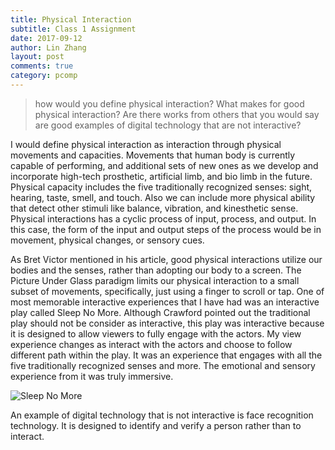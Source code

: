 ```yaml
---
title: Physical Interaction
subtitle: Class 1 Assignment
date: 2017-09-12
author: Lin Zhang
layout: post
comments: true
category: pcomp
---
```

> how would you define physical interaction? What makes for good physical interaction? Are there works from others that you would say are good examples of digital technology that are not interactive?

I would define physical interaction as interaction through physical movements and capacities. Movements that human body is currently capable of performing, and additional sets of new ones as we develop and incorporate high-tech prosthetic, artificial limb, and bio limb in the future. Physical capacity includes the five traditionally recognized senses: sight, hearing, taste, smell, and touch. Also we can include more physical ability that detect other stimuli like balance, vibration, and kinesthetic sense.
Physical interactions has a cyclic process of input, process, and output. In this case, the form of the input and output steps of the process would be in movement, physical changes, or sensory cues.

As Bret Victor mentioned in his article, good physical interactions utilize our bodies and the senses, rather than adopting our body to a screen. The Picture Under Glass paradigm limits our physical interaction to a small subset of movements, specifically, just using a finger to scroll or tap. One of most memorable interactive experiences that I have had was an interactive play called Sleep No More. Although Crawford pointed out the traditional play should not be consider as interactive, this play was interactive because it is designed to allow viewers to fully engage with the actors. My view experience changes as interact with the actors and choose to follow different path within the play. It was an experience that engages with all the five traditionally recognized senses and more. The emotional and sensory experience from it was truly immersive.

![Sleep No More](http://inlovemag.com/wp-content/uploads/2016/03/InLove_SleepNoMore_3.jpg "Sleep No More")


An example of digital technology that is not interactive is face recognition technology. It is designed to identify and verify a person rather than to interact.
